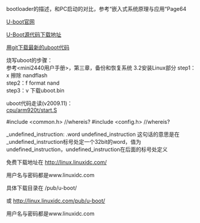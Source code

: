 bootloader的描述，和PC启动的对比，参考“嵌入式系统原理与应用“Page64




[U-boot官网](http://www.denx.de/en/News/WebHome)

[U-Boot源代码下载地址](ftp://ftp.denx.de/pub/u-boot/)

[用git下载最新的uboot代码](http://www.crifan.com/use_git_download_clone_latest_uboot_sourcecode/)

烧写uboot的步骤：  
参考<mini2440用户手册>，第三章，备份和恢复系统 3.2安装Linux部分
step1：x 擦除 nandflash  
step2：f format nand  
step3：v 下载uboot.bin  



uboot代码走读(v2009.11)：  
[cpu/arm920t/start.S](./start.S)

#include <common.h> //whereis?
#include <config.h> //whereis?




_undefined_instruction:	.word undefined_instruction
这句话的意思是在_undefined_instruction标号处定一个32bit的word，值为undefined_instruction，undefined_instruction在后面的标号处定义 













免费下载地址在 http://linux.linuxidc.com/

用户名与密码都是www.linuxidc.com

具体下载目录在 /pub/u-boot/

或 http://linux.linuxidc.com/pub/u-boot/

用户名与密码都是www.linuxidc.com
